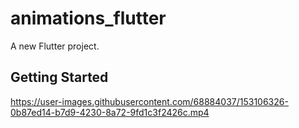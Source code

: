 # animations_flutter

A new Flutter project.

## Getting Started

https://user-images.githubusercontent.com/68884037/153106326-0b87ed14-b7d9-4230-8a72-9fd1c3f2426c.mp4
